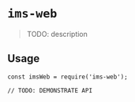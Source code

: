 # `ims-web`

> TODO: description

## Usage

```
const imsWeb = require('ims-web');

// TODO: DEMONSTRATE API
```
